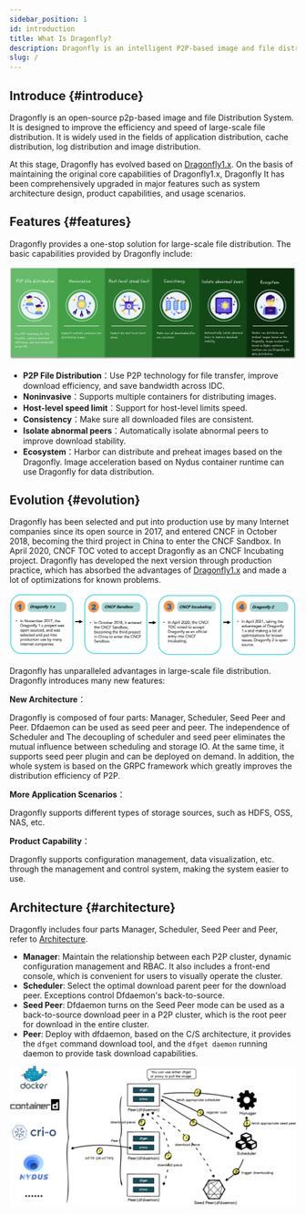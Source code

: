 ```yaml
---
sidebar_position: 1
id: introduction
title: What Is Dragonfly?
description: Dragonfly is an intelligent P2P-based image and file distribution tool. It aims to improve the efficiency and success rate of file transferring, and maximize the usage of network bandwidth, especially for the distribution of larget amounts of data, such as application distribution, cache distribution, log distribution, and image distribution.
slug: /
---
```


## Introduce {#introduce}

Dragonfly is an open-source p2p-based image and file Distribution System. It is designed to improve the efficiency and
speed of large-scale file distribution. It is widely used in the fields of application distribution,
cache distribution, log distribution and image distribution.

At this stage, Dragonfly has evolved based on [Dragonfly1.x](https://github.com/dragonflyoss/Dragonfly).
On the basis of maintaining the original core capabilities of Dragonfly1.x, Dragonfly
It has been comprehensively upgraded in major features such as system architecture design,
product capabilities, and usage scenarios.

## Features {#features}

Dragonfly provides a one-stop solution for large-scale file distribution. The basic capabilities provided by Dragonfly include:

![features](../resource/getting-started/features.jpg)

- **P2P File Distribution**：Use P2P technology for file transfer, improve download efficiency,
  and save bandwidth across IDC.
- **Noninvasive**：Supports multiple containers for distributing images.
- **Host-level speed limit**：Support for host-level limits speed.
- **Consistency**：Make sure all downloaded files are consistent.
- **Isolate abnormal peers**：Automatically isolate abnormal peers to improve download stability.
- **Ecosystem**：Harbor can distribute and preheat images based on the Dragonfly. Image acceleration based on
  Nydus container runtime can use Dragonfly for data distribution.

## Evolution {#evolution}

Dragonfly has been selected and put into production use by many Internet companies since its open source in 2017,
and entered CNCF in October 2018, becoming the third project in China to enter the CNCF Sandbox.
In April 2020, CNCF TOC voted to accept Dragonfly as an CNCF Incubating project.
Dragonfly has developed the next version through production practice,
which has absorbed the advantages of [Dragonfly1.x](https://github.com/dragonflyoss/Dragonfly)
and made a lot of optimizations for known problems.

![milestone](../resource/getting-started/milestone.jpg)

Dragonfly has unparalleled advantages in large-scale file distribution.
Dragonfly introduces many new features:

**New Architecture**：

Dragonfly is composed of four parts: Manager, Scheduler, Seed Peer and Peer.
Dfdaemon can be used as seed peer and peer. The independence of Scheduler and
The decoupling of scheduler and seed peer eliminates the mutual influence between scheduling and storage IO.
At the same time, it supports seed peer plugin and can be deployed on demand.
In addition, the whole system is based on the GRPC framework
which greatly improves the distribution efficiency of P2P.

**More Application Scenarios**：

Dragonfly supports different types of storage sources, such as HDFS, OSS, NAS, etc.

**Product Capability**：

Dragonfly supports configuration management, data visualization, etc. through the management and control system,
making the system easier to use.

## Architecture {#architecture}

Dragonfly includes four parts Manager, Scheduler, Seed Peer and Peer, refer to [Architecture](../concepts/terminology/architecture.md).

- **Manager**: Maintain the relationship between each P2P cluster, dynamic configuration management and RBAC.
  It also includes a front-end console, which is convenient for users to visually operate the cluster.
- **Scheduler**: Select the optimal download parent peer for the download peer. Exceptions control Dfdaemon's back-to-source.
- **Seed Peer**: Dfdaemon turns on the Seed Peer mode can be used as
  a back-to-source download peer in a P2P cluster,
  which is the root peer for download in the entire cluster.
- **Peer**: Deploy with dfdaemon, based on the C/S architecture, it provides the `dfget` command download tool,
  and the `dfget daemon` running daemon to provide task download capabilities.

![sequence-diagram](../resource/getting-started/sequence-diagram.png)
